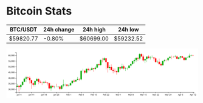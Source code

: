 # Bitcoin Stats

BTC/USDT|24h change|24h high|24h low|
|---|---|---|---|
|$59820.77|-0.80%|$60699.00|$59232.52|

<img src="./chart.svg">
